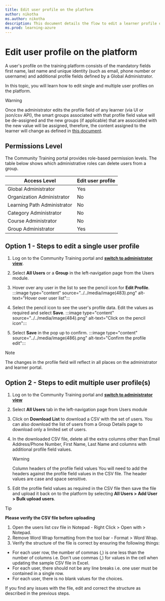 ```yaml
---
title: Edit user profile on the platform
author: nikotha
ms.author: nikotha
description: This document details the flow to edit a learner profile on the Community Training platform.  
ms.prod: learning-azure
---
```


# Edit user profile on the platform

A user's profile on the training platform consists of the mandatory fields first name, last name and unique identity (such as email, phone number or username) and additional profile fields defined by a Global Administrator.

In this topic, you will learn how to edit single and multiple user profiles on the platform.

> [!WARNING]
> Once the administrator edits the profile field of any learner (via UI or json/csv API), the smart groups associated with that profile field value will be de-assigned and the new groups (if applicable) that are associated with the new value will be assigned, therefore, the content assigned to the learner will change as defined in [this document](De-assigning-content-from-user.md).

## Permissions Level

The Community Training portal provides role-based permission levels. The table below shows which administrative roles can delete users from a group.

| Access Level | Edit user profile |
| --- | --- |
| Global Administrator | Yes |
| Organization Administrator | No |
| Learning Path Administrator | No |
| Category Administrator | No |
| Course Administrator | No |
| Group Administrator | Yes |

## Option 1 - Steps to edit a single user profile

1. Log on to the Community Training portal and [**switch to administrator view**](../../get-started/step-by-step-configuration-guide.md#step-2--switch-to-administrator-view-of-the-portal).

1. Select **All Users** or a **Group** in the left-navigation page from the Users module.

1. Hover over any user in the list to see the pencil icon for **Edit Profile**.
:::image type="content" source="../../media/image(483).png" alt-text="Hover over user list":::

1. Select the pencil icon to see the user's profile data. Edit the values as required and select **Save**.
:::image type="content" source="../../media/image(484).png" alt-text="Click on the pencil icon":::

1. Select **Save** in the pop up to confirm.
:::image type="content" source="../../media/image(486).png" alt-text="Confirm the profile edit":::

> [!NOTE]
> The changes in the profile field will reflect in all places on the administrator and learner portal.

## Option 2 - Steps to edit multiple user profile(s)

1. Log on to the Community Training portal and [**switch to administrator view**](../../get-started/step-by-step-configuration-guide.md#step-2--switch-to-administrator-view-of-the-portal)

1. Select **All Users** tab in the left-navigation page from Users module

1. Click on **Download List** to download a CSV with the set of users. You can also download the list of users from a Group Details page to download only a limited set of users.

1. In the downloaded CSV file, delete all the extra columns other than Email Address/Phone Number, First Name, Last Name and columns with additional profile field values.

    > [!WARNING]
    > Column headers of the profile field values
    > You will need to add the headers against the profile field values in the CSV file. The header values are case and space sensitive.

1. Edit the profile field values as required in the CSV file then save the file and upload it back on to the platform by selecting **All Users > Add User > Bulk upload users**.

> [!TIP]
>**Please verify the CSV file before uploading**
>
>1. Open the users list csv file in Notepad - Right Click > Open with > Notepad.
>1. Remove Word Wrap formatting from the tool bar - Format > Word Wrap.
>1. Verify the structure of the file is correct by ensuring the following things:
>
> - For each user row, the number of commas (,) is one less than the number of columns i.e. Don't use commas (,) for values in the cell when updating the sample CSV file in Excel.
> - For each user, there should not be any line breaks i.e. one user must be contained in a single row.
> - For each user, there is no blank values for the choices.
>
>If you find any issues with the file, edit and correct the structure as described in the previous steps.
